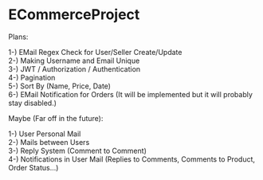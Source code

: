 # ECommerceProject  
  
   Plans:  
  
   1-) EMail Regex Check for User/Seller Create/Update  
   2-) Making Username and Email Unique  
   3-) JWT / Authorization / Authentication  
   4-) Pagination  
   5-) Sort By (Name, Price, Date)  
   6-) EMail Notification for Orders (It will be implemented but it will probably stay disabled.)  
  
   Maybe (Far off in the future):  
  
   1-) User Personal Mail  
   2-) Mails between Users  
   3-) Reply System (Comment to Comment)  
   4-) Notifications in User Mail  (Replies to Comments, Comments to Product, Order Status...)  
  